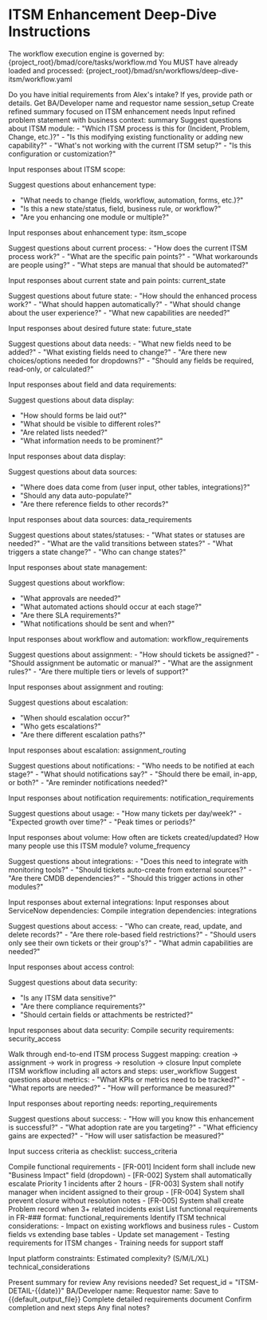 # ITSM Enhancement Deep-Dive Instructions

<critical>The workflow execution engine is governed by: {project_root}/bmad/core/tasks/workflow.md</critical>
<critical>You MUST have already loaded and processed: {project_root}/bmad/sn/workflows/deep-dive-itsm/workflow.yaml</critical>

<workflow>

<step n="1" goal="Set up session">
<ask>Do you have initial requirements from Alex's intake? If yes, provide path or details.</ask>
<action>Get BA/Developer name and requestor name</action>
<template-output>session_setup</template-output>
</step>

<step n="2" goal="Refine problem statement">
<action>Create refined summary focused on ITSM enhancement needs</action>
<ask response="summary">Input refined problem statement with business context:</ask>
<template-output>summary</template-output>
</step>

<step n="3" goal="Define ITSM scope">
<action>Suggest questions about ITSM module:</action>
- "Which ITSM process is this for (Incident, Problem, Change, etc.)?"
- "Is this modifying existing functionality or adding new capability?"
- "What's not working with the current ITSM setup?"
- "Is this configuration or customization?"

<ask response="itsm_scope">Input responses about ITSM scope:</ask>

<action>Suggest questions about enhancement type:</action>
- "What needs to change (fields, workflow, automation, forms, etc.)?"
- "Is this a new state/status, field, business rule, or workflow?"
- "Are you enhancing one module or multiple?"

<ask response="enhancement_type">Input responses about enhancement type:</ask>
<template-output>itsm_scope</template-output>
</step>

<step n="4" goal="Current state and pain points">
<action>Suggest questions about current process:</action>
- "How does the current ITSM process work?"
- "What are the specific pain points?"
- "What workarounds are people using?"
- "What steps are manual that should be automated?"

<ask response="current_state">Input responses about current state and pain points:</ask>
<template-output>current_state</template-output>
</step>

<step n="5" goal="Desired future state">
<action>Suggest questions about future state:</action>
- "How should the enhanced process work?"
- "What should happen automatically?"
- "What should change about the user experience?"
- "What new capabilities are needed?"

<ask response="future_state">Input responses about desired future state:</ask>
<template-output>future_state</template-output>
</step>

<step n="6" goal="Data and field requirements">
<action>Suggest questions about data needs:</action>
- "What new fields need to be added?"
- "What existing fields need to change?"
- "Are there new choices/options needed for dropdowns?"
- "Should any fields be required, read-only, or calculated?"

<ask response="input_data">Input responses about field and data requirements:</ask>

<action>Suggest questions about data display:</action>
- "How should forms be laid out?"
- "What should be visible to different roles?"
- "Are related lists needed?"
- "What information needs to be prominent?"

<ask response="output_data">Input responses about data display:</ask>

<action>Suggest questions about data sources:</action>
- "Where does data come from (user input, other tables, integrations)?"
- "Should any data auto-populate?"
- "Are there reference fields to other records?"

<ask response="data_sources">Input responses about data sources:</ask>
<template-output>data_requirements</template-output>
</step>

<step n="7" goal="Workflow and state management">
<action>Suggest questions about states/statuses:</action>
- "What states or statuses are needed?"
- "What are the valid transitions between states?"
- "What triggers a state change?"
- "Who can change states?"

<ask response="state_management">Input responses about state management:</ask>

<action>Suggest questions about workflow:</action>
- "What approvals are needed?"
- "What automated actions should occur at each stage?"
- "Are there SLA requirements?"
- "What notifications should be sent and when?"

<ask response="workflow_automation">Input responses about workflow and automation:</ask>
<template-output>workflow_requirements</template-output>
</step>

<step n="8" goal="Assignment and routing">
<action>Suggest questions about assignment:</action>
- "How should tickets be assigned?"
- "Should assignment be automatic or manual?"
- "What are the assignment rules?"
- "Are there multiple tiers or levels of support?"

<ask response="assignment_rules">Input responses about assignment and routing:</ask>

<action>Suggest questions about escalation:</action>
- "When should escalation occur?"
- "Who gets escalations?"
- "Are there different escalation paths?"

<ask response="escalation">Input responses about escalation:</ask>
<template-output>assignment_routing</template-output>
</step>

<step n="9" goal="Notifications and communications">
<action>Suggest questions about notifications:</action>
- "Who needs to be notified at each stage?"
- "What should notifications say?"
- "Should there be email, in-app, or both?"
- "Are reminder notifications needed?"

<ask response="notifications">Input responses about notification requirements:</ask>
<template-output>notification_requirements</template-output>
</step>

<step n="10" goal="Volume and frequency">
<action>Suggest questions about usage:</action>
- "How many tickets per day/week?"
- "Expected growth over time?"
- "Peak times or periods?"

<ask response="usage_volume">Input responses about volume:</ask>
<ask response="frequency">How often are tickets created/updated?</ask>
<ask response="user_count">How many people use this ITSM module?</ask>
<template-output>volume_frequency</template-output>
</step>

<step n="11" goal="Integrations and dependencies">
<action>Suggest questions about integrations:</action>
- "Does this need to integrate with monitoring tools?"
- "Should tickets auto-create from external sources?"
- "Are there CMDB dependencies?"
- "Should this trigger actions in other modules?"

<ask response="external_integrations">Input responses about external integrations:</ask>
<ask response="servicenow_dependencies">Input responses about ServiceNow dependencies:</ask>
<ask response="integrations">Compile integration dependencies:</ask>
<template-output>integrations</template-output>
</step>

<step n="12" goal="Security and access">
<action>Suggest questions about access:</action>
- "Who can create, read, update, and delete records?"
- "Are there role-based field restrictions?"
- "Should users only see their own tickets or their group's?"
- "What admin capabilities are needed?"

<ask response="access_control">Input responses about access control:</ask>

<action>Suggest questions about data security:</action>
- "Is any ITSM data sensitive?"
- "Are there compliance requirements?"
- "Should certain fields or attachments be restricted?"

<ask response="data_sensitivity">Input responses about data security:</ask>
<ask response="security_access">Compile security requirements:</ask>
<template-output>security_access</template-output>
</step>

<step n="13" goal="ITSM user workflow">
<action>Walk through end-to-end ITSM process</action>
<action>Suggest mapping: creation → assignment → work in progress → resolution → closure</action>
<ask response="user_workflow">Input complete ITSM workflow including all actors and steps:</ask>
<template-output>user_workflow</template-output>
</step>

<step n="14" goal="Reporting and metrics">
<action>Suggest questions about metrics:</action>
- "What KPIs or metrics need to be tracked?"
- "What reports are needed?"
- "How will performance be measured?"

<ask response="reporting_needs">Input responses about reporting needs:</ask>
<template-output>reporting_requirements</template-output>
</step>

<step n="15" goal="Success criteria">
<action>Suggest questions about success:</action>
- "How will you know this enhancement is successful?"
- "What adoption rate are you targeting?"
- "What efficiency gains are expected?"
- "How will user satisfaction be measured?"

<ask response="success_criteria">Input success criteria as checklist:</ask>
<template-output>success_criteria</template-output>
</step>

<step n="16" goal="Functional requirements">
<action>Compile functional requirements</action>
<example>
- [FR-001] Incident form shall include new "Business Impact" field (dropdown)
- [FR-002] System shall automatically escalate Priority 1 incidents after 2 hours
- [FR-003] System shall notify manager when incident assigned to their group
- [FR-004] System shall prevent closure without resolution notes
- [FR-005] System shall create Problem record when 3+ related incidents exist
</example>
<ask response="functional_requirements">List functional requirements in FR-### format:</ask>
<template-output>functional_requirements</template-output>
</step>

<step n="17" goal="Technical considerations">
<action>Identify ITSM technical considerations:</action>
- Impact on existing workflows and business rules
- Custom fields vs extending base tables
- Update set management
- Testing requirements for ITSM changes
- Training needs for support staff

<ask response="platform_constraints">Input platform constraints:</ask>
<ask response="complexity">Estimated complexity? (S/M/L/XL)</ask>
<template-output>technical_considerations</template-output>
</step>

<step n="18" goal="Review and validate">
<action>Present summary for review</action>
<ask>Any revisions needed?</ask>
</step>

<step n="19" goal="Generate document">
<action>Set request_id = "ITSM-DETAIL-{{date}}"</action>
<ask response="ba_developer_name">BA/Developer name:</ask>
<ask response="requestor_name">Requestor name:</ask>
<action>Save to {{default_output_file}}</action>
<template-output>Complete detailed requirements document</template-output>
</step>

<step n="20" goal="Closing">
<action>Confirm completion and next steps</action>
<ask>Any final notes?</ask>
</step>

</workflow>
